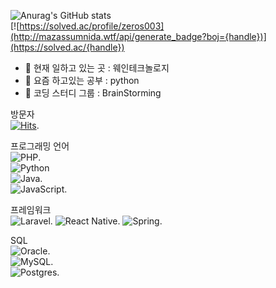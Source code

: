 ![Anurag's GitHub stats](https://github-readme-stats.vercel.app/api?username=Zundal&&show_icons=true&theme=merko)  
[![https://solved.ac/profile/zeros003](http://mazassumnida.wtf/api/generate_badge?boj={handle})](https://solved.ac/{handle})

- 🔭 현재 일하고 있는 곳 : 웨인테크놀로지
- 🌱 요즘 하고있는 공부 : python
- 👯 코딩 스터디 그룹 : BrainStorming

방문자  
[![Hits](https://hits.seeyoufarm.com/api/count/incr/badge.svg?url=https%3A%2F%2Fgithub.com%2Fgjbae1212%2Fhit-counter)](https://hits.seeyoufarm.com). 

프로그래밍 언어  
![PHP](https://img.shields.io/badge/php-%23777BB4.svg?style=for-the-badge&logo=php&logoColor=white).   
![Python](https://img.shields.io/badge/python-3670A0?style=for-the-badge&logo=python&logoColor=ffdd54)      
![Java](https://img.shields.io/badge/java-%23ED8B00.svg?style=for-the-badge&logo=java&logoColor=white).     
![JavaScript](https://img.shields.io/badge/javascript-%23323330.svg?style=for-the-badge&logo=javascript&logoColor=%23F7DF1E).   

프레임워크  
![Laravel](https://img.shields.io/badge/laravel-%23FF2D20.svg?style=for-the-badge&logo=laravel&logoColor=white). 
![React Native](https://img.shields.io/badge/react_native-%2320232a.svg?style=for-the-badge&logo=react&logoColor=%2361DAFB). 
![Spring](https://img.shields.io/badge/spring-%236DB33F.svg?style=for-the-badge&logo=spring&logoColor=white). 

SQL  
![Oracle](https://img.shields.io/badge/Oracle-F80000?style=for-the-badge&logo=oracle&logoColor=white).   
![MySQL](https://img.shields.io/badge/mysql-%2300f.svg?style=for-the-badge&logo=mysql&logoColor=white).   
![Postgres](https://img.shields.io/badge/postgres-%23316192.svg?style=for-the-badge&logo=postgresql&logoColor=white).   
<!--
**Zundal/Zundal** is a ✨ _special_ ✨ repository because its `README.md` (this file) appears on your GitHub profile.

Here are some ideas to get you started:

- 🔭 I’m currently working on ...
- 🌱 I’m currently learning ...
- 👯 I’m looking to collaborate on ...
- 🤔 I’m looking for help with ...
- 💬 Ask me about ...
- 📫 How to reach me: ...
- 😄 Pronouns: ...
- ⚡ Fun fact: ...
-->
